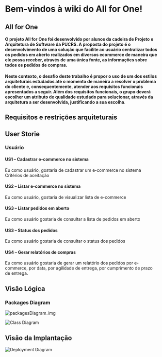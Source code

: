 # Bem-vindos à wiki do All for One!

## All for One
#### O projeto All for One foi desenvolvido por alunos da cadeira de Projeto e Arquitetura de Software da PUCRS. A proposta do projeto é o desenvolvimento de uma solução que facilite ao usuário centralizar todos os pedidos em aberto realizados em diversos ecommerce de maneira que ele possa receber, através de uma única fonte, as informações sobre todos os pedidos de compras. 
#### Neste contexto, o desafio deste trabalho é propor o uso de um dos estilos arquiteturais estudados até o momento de maneira a resolver o problema do cliente e, consequentemente, atender aos requisitos funcionais apresentados a seguir. Além dos requisitos funcionais, o grupo deverá escolher um atributo de qualidade estudado para solucionar, através da arquitetura a ser desenvolvida, justificando a sua escolha.

## Requisitos e restrições arquiteturais 


## User Storie
### Usuário
#### US1 – Cadastrar e-commerce no sistema
Eu como usuário, gostaria de cadastrar um e-commerce no sistema
Critérios de aceitação
#### US2 – Listar e-commerce no sistema
Eu como usuário, gostaria de visualizar lista de e-commerce

#### US3 – Listar pedidos em aberto
Eu como usuário gostaria de consultar a lista de pedidos em aberto

#### US3 – Status dos pedidos
Eu como usuário gostaria de consultar o status dos pedidos

#### US4 – Gerar relatórios de compras
Eu como usuário gostaria de gerar um relatório dos pedidos por e-commerce, por data, por agilidade de entrega, por cumprimento de prazo de entrega. 

## Visão Lógica
### Packages Diagram

![packagesDiagram_img](https://user-images.githubusercontent.com/18580532/97052404-53f78300-1557-11eb-86c1-09c52a787b8e.jpg)


![Class Diagram](https://user-images.githubusercontent.com/18580532/97052002-966c9000-1556-11eb-9813-caebad872610.jpg)


## Visão da Implantação

![Deployment Diagram](https://user-images.githubusercontent.com/18580532/97052979-632b0080-1558-11eb-9e04-023d3b707b5a.jpg)

